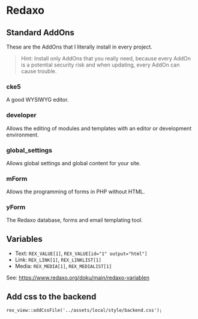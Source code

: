 # Redaxo

## Standard AddOns

These are the AddOns that I literally install in every project.

> Hint: Install only AddOns that you really need, because every AddOn is a potential security risk and when updating, every AddOn can cause trouble.

### cke5

A good WYSIWYG editor.

### developer

Allows the editing of modules and templates with an editor or development environment.

### global_settings

Allows global settings and global content for your site.

### mForm

Allows the programming of forms in PHP without HTML.

### yForm

The Redaxo database, forms and email templating tool.

## Variables

- Text: `REX_VALUE[1]`, `REX_VALUE[id="1" output="html"]`
- Link: `REX_LINK[1]`, `REX_LINKLIST[1]`
- Media: `REX_MEDIA[1]`, `REX_MEDIALIST[1]`

See: https://www.redaxo.org/doku/main/redaxo-variablen

## Add css to the backend

    rex_view::addCssFile('../assets/local/style/backend.css');